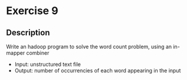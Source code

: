 # Exercise 9

## Description
Write an hadoop program to solve the word count problem, using an
in-mapper combiner

 - Input: unstructured text file
 - Output: number of occurrencies of each word appearing in the input

